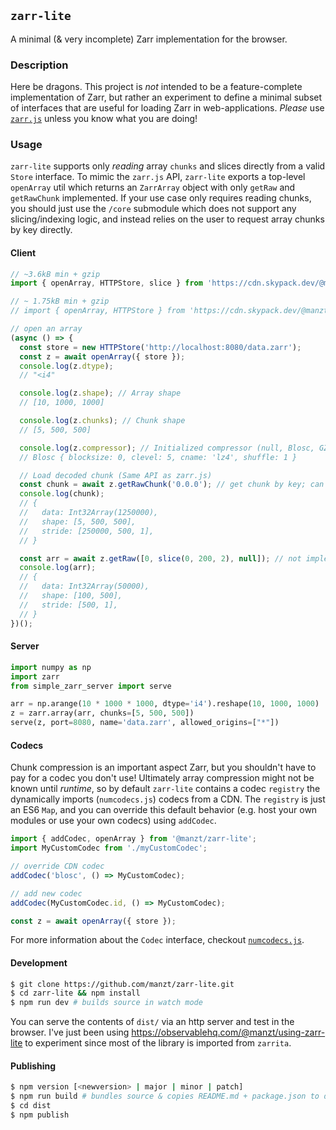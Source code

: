 ## `zarr-lite` 

A minimal (& very incomplete) Zarr implementation for the browser.

### Description

Here be dragons. This project is _not_ intended to be a feature-complete implementation of Zarr,
but rather an experiment to define a minimal subset of interfaces that are useful for 
loading Zarr in web-applications. _Please_ use [`zarr.js`](https://github.com/gzuidhof/zarr.js/)
unless you know what you are doing!

### Usage

`zarr-lite` supports only _reading_ array `chunks` and slices directly from a valid `Store` interface. To mimic
the `zarr.js` API, `zarr-lite` exports a top-level `openArray` util which returns an `ZarrArray` object 
with only `getRaw` and `getRawChunk` implemented. If your use case only requires reading chunks, you should just 
use the `/core` submodule which does not support any slicing/indexing logic, and instead relies on the user to
request array chunks by key directly.

#### Client

```javascript
// ~3.6kB min + gzip
import { openArray, HTTPStore, slice } from 'https://cdn.skypack.dev/@manzt/zarr-lite';

// ~ 1.75kB min + gzip
// import { openArray, HTTPStore } from 'https://cdn.skypack.dev/@manzt/zarr-lite/core';

// open an array
(async () => {
  const store = new HTTPStore('http://localhost:8080/data.zarr');
  const z = await openArray({ store });
  console.log(z.dtype);
  // "<i4"

  console.log(z.shape); // Array shape
  // [10, 1000, 1000]

  console.log(z.chunks); // Chunk shape
  // [5, 500, 500]

  console.log(z.compressor); // Initialized compressor (null, Blosc, GZip, or Zlib)
  // Blosc { blocksize: 0, clevel: 5, cname: 'lz4', shuffle: 1 }

  // Load decoded chunk (Same API as zarr.js)
  const chunk = await z.getRawChunk('0.0.0'); // get chunk by key; can also use [0, 0, 0];
  console.log(chunk);
  // {
  //   data: Int32Array(1250000),
  //   shape: [5, 500, 500],
  //   stride: [250000, 500, 1],
  // }

  const arr = await z.getRaw([0, slice(0, 200, 2), null]); // not implemented for `/core` submodule
  console.log(arr);
  // {
  //   data: Int32Array(50000),
  //   shape: [100, 500],
  //   stride: [500, 1],
  // }
})();
```


#### Server

```python
import numpy as np
import zarr
from simple_zarr_server import serve

arr = np.arange(10 * 1000 * 1000, dtype='i4').reshape(10, 1000, 1000)
z = zarr.array(arr, chunks=[5, 500, 500])
serve(z, port=8080, name='data.zarr', allowed_origins=["*"])
```


#### Codecs

Chunk compression is an important aspect Zarr, but you shouldn't have to pay for a codec 
you don't use! Ultimately array compression might not be known until _runtime_, so by
default `zarr-lite` contains a codec `registry` the dynamically imports (`numcodecs.js`)
codecs from a CDN. The `registry` is just an ES6 `Map`, and you can override this default
behavior (e.g. host your own modules or use your own codecs) using `addCodec`.

```javascript
import { addCodec, openArray } from '@manzt/zarr-lite';
import MyCustomCodec from './myCustomCodec';

// override CDN codec
addCodec('blosc', () => MyCustomCodec);

// add new codec
addCodec(MyCustomCodec.id, () => MyCustomCodec);

const z = await openArray({ store });
```

For more information about the `Codec` interface, checkout [`numcodecs.js`](https://github.com/manzt/numcodecs.js).



#### Development

```bash
$ git clone https://github.com/manzt/zarr-lite.git
$ cd zarr-lite && npm install
$ npm run dev # builds source in watch mode
```

You can serve the contents of `dist/` via an http server and test in the browser. I've just been using 
https://observablehq.com/@manzt/using-zarr-lite to experiment since most of the library is imported from 
`zarrita`.

#### Publishing

```bash
$ npm version [<newversion> | major | minor | patch]
$ npm run build # bundles source & copies README.md + package.json to dist/
$ cd dist
$ npm publish
```
